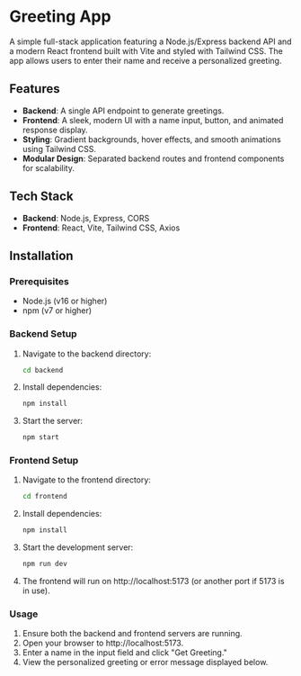 # Greeting App

A simple full-stack application featuring a Node.js/Express backend API and a modern React frontend built with Vite and styled with Tailwind CSS. The app allows users to enter their name and receive a personalized greeting.

## Features
- **Backend**: A single API endpoint to generate greetings.
- **Frontend**: A sleek, modern UI with a name input, button, and animated response display.
- **Styling**: Gradient backgrounds, hover effects, and smooth animations using Tailwind CSS.
- **Modular Design**: Separated backend routes and frontend components for scalability.

## Tech Stack
- **Backend**: Node.js, Express, CORS
- **Frontend**: React, Vite, Tailwind CSS, Axios


## Installation

### Prerequisites
- Node.js (v16 or higher)
- npm (v7 or higher)

### Backend Setup
1. Navigate to the backend directory:
   ```bash
   cd backend

2. Install dependencies:
   ```bash 
   npm install

3. Start the server:
   ```bash
   npm start

### Frontend Setup
1. Navigate to the frontend directory:
   ```bash
   cd frontend

2. Install dependencies:
   ```bash
   npm install

3. Start the development server:
   ```bash
   npm run dev

4. The frontend will run on http://localhost:5173 (or another port if 5173 is in use).

### Usage
1. Ensure both the backend and frontend servers are running.
2. Open your browser to http://localhost:5173.
3. Enter a name in the input field and click "Get Greeting."
4. View the personalized greeting or error message displayed below.